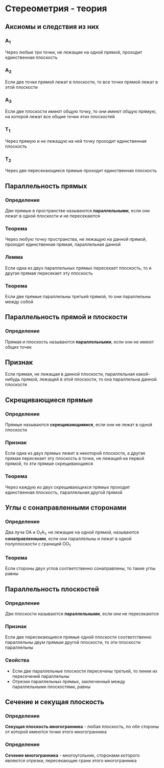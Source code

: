# Стереометрия - теория
## Аксиомы и следствия из них
### А<sub>1</sub>
Через любые три точки, не лежащие на одной прямой, проходит единственная плоскость
### А<sub>2</sub>
Если две точки прямой лежат в плоскости, то все точки прямой лежат в этой плоскости
### А<sub>3</sub>
Если две плоскости имеют общую точку, то они имеют общую прямую, на которой лежат все общие точки этих плоскостей
### Т<sub>1</sub>
Через прямую и не лежащую на ней точку проходит единственная плоскость
### Т<sub>2</sub>
Через две пересекающиеся прямые проходит единственная плоскость

## Параллельность прямых
### Определение
Две прямые в пространстве называются **параллельными**, если они лежат в одной плоскости и не пересекаются
### Теорема
Через любую точку пространства, не лежащую на данной прямой, проходит единственная прямая, параллельная данной
### Лемма
Если одна из двух параллельных прямых пересекает плоскость, то и другая прямая пересекает эту плоскость
### Теорема
Если две прямые параллельны третьей прямой, то они параллельны между собой

## Параллельность прямой и плоскости
### Определение
Прямая и плоскость называются **параллельными**, если они не имеют общих точек
## Признак
Если прямая, не лежащая в данной плоскости, параллельная какой-нибудь прямой, лежащей в этой плоскости, то она параллельна данной плоскости

## Скрещивающиеся прямые
### Определение
Прямые называются **скрещивающимися**, если они не лежат в одной плоскости
### Признак
Если одна из двух прямых лежит в некоторой плоскости, а другая прямая пересекает эту плоскость в точке, не лежащей на первой прямой, то эти прямые скрещивающиеся
### Теорема
Через каждую из двух скрещивающихся прямых проходит единственная плоскость, параллельная другой прямой

## Углы с сонаправленными сторонами
### Определение
Два луча OA и O<sub>1</sub>A<sub>1</sub>, не лежащие на одной прямой, называются **сонаправленными**, если они параллельны и лежат в одной полуплоскости с границей OO<sub>1</sub>
### Теорема
Если стороны двух углов соответственно сонаправлены, то такие углы равны

## Параллельность плоскостей
### Определение
Две плоскости называются **параллельными**, если они не пересекаются
### Признак
Если две пересекающиеся прямые одной плоскости соответственно параллельны двум прямым другой плоскости, то эти плоскости параллельны
### Свойства
- Если две параллельные плоскости пересечены третьей, то линии их пересечений параллельны
- Отрезки параллельных прямых, заключенный между параллельными плоскостями, равны

## Сечение и секущая плоскость
### Определение
**Секущая плоскость многогранника** - любая плоскость, по обе стороны от которой имеются точки этого многогранника
### Определение
**Сечение многогранника** - многоугольник, сторонами которого являются отрезки, пересекающие грани этого многогранника
